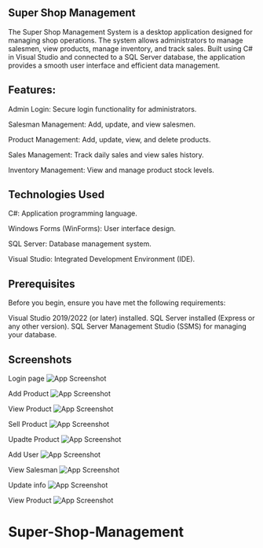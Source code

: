 ## Super Shop Management

The Super Shop Management System is a desktop application designed for managing shop operations. The system allows administrators to manage salesmen, view products, manage inventory, and track sales. Built using C# in Visual Studio and connected to a SQL Server database, the application provides a smooth user interface and efficient data management.

## Features:

Admin Login: Secure login functionality for administrators.

Salesman Management: Add, update, and view salesmen.

Product Management: Add, update, view, and delete products.

Sales Management: Track daily sales and view sales history.

Inventory Management: View and manage product stock levels.


## Technologies Used

C#: Application programming language.

Windows Forms (WinForms): User interface design.

SQL Server: Database management system.

Visual Studio: Integrated Development Environment (IDE).
## Prerequisites
Before you begin, ensure you have met the following requirements:

Visual Studio 2019/2022 (or later) installed.
SQL Server installed (Express or any other version).
SQL Server Management Studio (SSMS) for managing your database.

## Screenshots
Login page
![App Screenshot](https://i.postimg.cc/13RVzSFC/Screenshot-2024-09-25-235253.png)

Add Product
![App Screenshot](https://i.postimg.cc/bvWZL2BW/Screenshot-2024-09-25-235346.png)

View Product
![App Screenshot](https://i.postimg.cc/hGfJ90pV/Screenshot-2024-09-25-235417.png)

Sell Product
![App Screenshot](https://i.postimg.cc/GmM88fJc/Screenshot-2024-09-25-235424.png)

Upadte Product
![App Screenshot](https://i.postimg.cc/9M9rkQ3M/Screenshot-2024-09-25-235437.png)

Add User
![App Screenshot](https://i.postimg.cc/NFw5vvYx/Screenshot-2024-09-25-235925.png)

View Salesman
![App Screenshot](https://i.postimg.cc/Kjr4Zp8h/Screenshot-2024-09-25-235958.png)

Update info
![App Screenshot](https://i.postimg.cc/y6FDXxXp/Screenshot-2024-09-26-000013.png)

View Product
![App Screenshot](https://i.postimg.cc/L62nySx9/Screenshot-2024-09-26-000029.png)

# Super-Shop-Management
